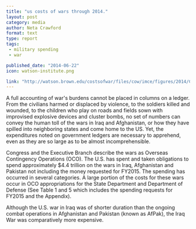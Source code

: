```yaml
---
title: "us costs of wars through 2014."
layout: post
category: media
author: Neta Crawford
format: text
type: report
tags: 
 - military spending
 - war

published_date: "2014-06-22"
icon: watson-institute.png

link: "http://watson.brown.edu/costsofwar/files/cow/imce/figures/2014/Costs%20of%20War%20Summary%20Crawford%20June%202014.pdf"
---
```


A full accounting	of	war's	burdens cannot be	placed in columns on	a ledger.
From the civilians harmed or displaced by violence, to the soldiers killed and
wounded, to the children who play on roads and fields sown with improvised
explosive devices and cluster bombs, no set of	numbers can convey the human
toll of the wars in Iraq and Afghanistan, or how they have spilled	into
neighboring states and come home to the US.  Yet, the expenditures noted on
government ledgers are necessary to apprehend, even as they are so large as to
be almost incomprehensible.  

Congress and the Executive Branch describe the wars as Overseas Contingency
Operations (OCO).  The U.S. has spent and taken obligations to spend
approximately $4.4 trillion on	the wars	in	Iraq,	Afghanistan	and Pakistan not
including	the money requested for	FY2015.  The spending has occurred in
several categories.  A large portion of the costs for these wars occur in OCO
appropriations for the State Department and Department of Defense (See Table 1
and 5 which includes the spending requests for FY2015 and the Appendix).

Although the U.S. war in Iraq	was of shorter duration	than the ongoing combat
operations in Afghanistan and	Pakistan	(known as AfPak),	the Iraq	War was
comparatively more expensive.  
